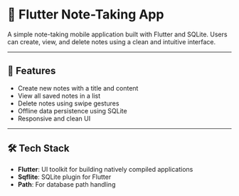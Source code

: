 # 📝 Flutter Note-Taking App

A simple note-taking mobile application built with Flutter and SQLite. Users can create, view, and delete notes using a clean and intuitive interface.

---

## 📱 Features

- Create new notes with a title and content
- View all saved notes in a list
- Delete notes using swipe gestures
- Offline data persistence using SQLite
- Responsive and clean UI

---

## 🛠 Tech Stack

- **Flutter**: UI toolkit for building natively compiled applications
- **Sqflite**: SQLite plugin for Flutter
- **Path**: For database path handling


